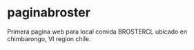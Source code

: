 # paginabroster

Primera pagina web para local comida BROSTERCL ubicado en chimbarongo, VI region chile.
